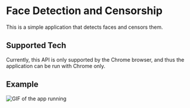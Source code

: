 # Face Detection and Censorship
This is a simple application that detects faces and censors them.

## Supported Tech
Currently, this API is only supported by the Chrome browser, and thus the application can be run with Chrome only.

## Example
![GIF of the app running](example.gif)
